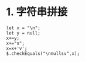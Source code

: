 # 1. 字符串拼接

````expr
let x = "\n";
let y = null;
x+=y;
x+="s";
x=x+'v';
$.checkEquals("\nnullsv",x);
````
